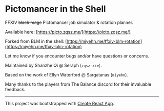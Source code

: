 # Pictomancer in the Shell

FFXIV ~~black mage~~ Pictomancer job simulator & rotation planner.

Available here: [https://picto.zqsz.me/](https://picto.zqsz.me/)

Forked from BLM in the shell: [https://miyehn.me/ffxiv-blm-rotation](https://miyehn.me/ffxiv-blm-rotation)

Let me know if you encounter bugs and/or have questions or concerns.

Maintained by Shanzhe Qi @ Seraph (`zqsz-xiv`).

Based on the work of Ellyn Waterford @ Sargatanas (`miyehn`).

Many thanks to the players from The Balance discord for their invaluable feedback.

---

This project was bootstrapped with [Create React App](https://github.com/facebook/create-react-app).
